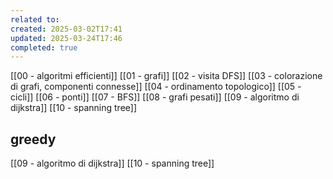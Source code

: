 ```yaml
---
related to: 
created: 2025-03-02T17:41
updated: 2025-03-24T17:46
completed: true
---
```

[[00 - algoritmi efficienti]]
[[01 - grafi]]
[[02 - visita DFS]]
[[03 - colorazione di grafi, componenti connesse]]
[[04 - ordinamento topologico]]
[[05 - cicli]]
[[06 - ponti]]
[[07 - BFS]]
[[08 - grafi pesati]]
[[09 - algoritmo di dijkstra]]
[[10 - spanning tree]]


## greedy
[[09 - algoritmo di dijkstra]]
[[10 - spanning tree]]